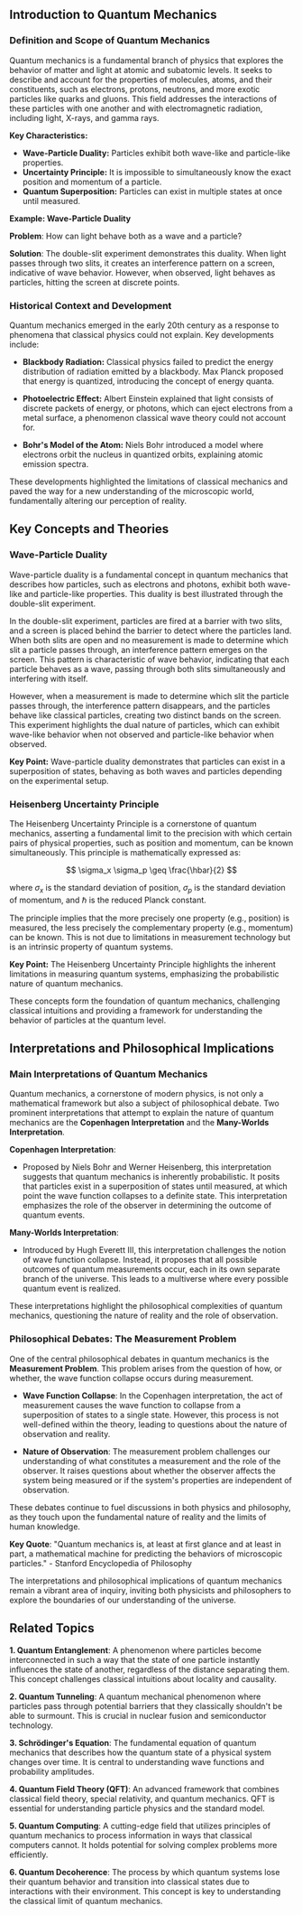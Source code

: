 ## Introduction to Quantum Mechanics

### Definition and Scope of Quantum Mechanics

Quantum mechanics is a fundamental branch of physics that explores the behavior of matter and light at atomic and subatomic levels. It seeks to describe and account for the properties of molecules, atoms, and their constituents, such as electrons, protons, neutrons, and more exotic particles like quarks and gluons. This field addresses the interactions of these particles with one another and with electromagnetic radiation, including light, X-rays, and gamma rays.

**Key Characteristics:**
- **Wave-Particle Duality:** Particles exhibit both wave-like and particle-like properties.
- **Uncertainty Principle:** It is impossible to simultaneously know the exact position and momentum of a particle.
- **Quantum Superposition:** Particles can exist in multiple states at once until measured.

<div class="example-box" style="clear: both;">

**Example: Wave-Particle Duality**

**Problem**: How can light behave both as a wave and a particle?

**Solution**: The double-slit experiment demonstrates this duality. When light passes through two slits, it creates an interference pattern on a screen, indicative of wave behavior. However, when observed, light behaves as particles, hitting the screen at discrete points.

</div>

### Historical Context and Development

Quantum mechanics emerged in the early 20th century as a response to phenomena that classical physics could not explain. Key developments include:

- **Blackbody Radiation:** Classical physics failed to predict the energy distribution of radiation emitted by a blackbody. Max Planck proposed that energy is quantized, introducing the concept of energy quanta.

- **Photoelectric Effect:** Albert Einstein explained that light consists of discrete packets of energy, or photons, which can eject electrons from a metal surface, a phenomenon classical wave theory could not account for.

- **Bohr's Model of the Atom:** Niels Bohr introduced a model where electrons orbit the nucleus in quantized orbits, explaining atomic emission spectra.

These developments highlighted the limitations of classical mechanics and paved the way for a new understanding of the microscopic world, fundamentally altering our perception of reality.

## Key Concepts and Theories

### Wave-Particle Duality

Wave-particle duality is a fundamental concept in quantum mechanics that describes how particles, such as electrons and photons, exhibit both wave-like and particle-like properties. This duality is best illustrated through the double-slit experiment.

In the double-slit experiment, particles are fired at a barrier with two slits, and a screen is placed behind the barrier to detect where the particles land. When both slits are open and no measurement is made to determine which slit a particle passes through, an interference pattern emerges on the screen. This pattern is characteristic of wave behavior, indicating that each particle behaves as a wave, passing through both slits simultaneously and interfering with itself.

However, when a measurement is made to determine which slit the particle passes through, the interference pattern disappears, and the particles behave like classical particles, creating two distinct bands on the screen. This experiment highlights the dual nature of particles, which can exhibit wave-like behavior when not observed and particle-like behavior when observed.

**Key Point:** Wave-particle duality demonstrates that particles can exist in a superposition of states, behaving as both waves and particles depending on the experimental setup.

### Heisenberg Uncertainty Principle

The Heisenberg Uncertainty Principle is a cornerstone of quantum mechanics, asserting a fundamental limit to the precision with which certain pairs of physical properties, such as position and momentum, can be known simultaneously. This principle is mathematically expressed as:

$$
\sigma_x \sigma_p \geq \frac{\hbar}{2}
$$

where $\sigma_x$ is the standard deviation of position, $\sigma_p$ is the standard deviation of momentum, and $\hbar$ is the reduced Planck constant.

The principle implies that the more precisely one property (e.g., position) is measured, the less precisely the complementary property (e.g., momentum) can be known. This is not due to limitations in measurement technology but is an intrinsic property of quantum systems.

**Key Point:** The Heisenberg Uncertainty Principle highlights the inherent limitations in measuring quantum systems, emphasizing the probabilistic nature of quantum mechanics.

These concepts form the foundation of quantum mechanics, challenging classical intuitions and providing a framework for understanding the behavior of particles at the quantum level.

## Interpretations and Philosophical Implications

### Main Interpretations of Quantum Mechanics

Quantum mechanics, a cornerstone of modern physics, is not only a mathematical framework but also a subject of philosophical debate. Two prominent interpretations that attempt to explain the nature of quantum mechanics are the **Copenhagen Interpretation** and the **Many-Worlds Interpretation**.

**Copenhagen Interpretation**: 
- Proposed by Niels Bohr and Werner Heisenberg, this interpretation suggests that quantum mechanics is inherently probabilistic. It posits that particles exist in a superposition of states until measured, at which point the wave function collapses to a definite state. This interpretation emphasizes the role of the observer in determining the outcome of quantum events.

**Many-Worlds Interpretation**:
- Introduced by Hugh Everett III, this interpretation challenges the notion of wave function collapse. Instead, it proposes that all possible outcomes of quantum measurements occur, each in its own separate branch of the universe. This leads to a multiverse where every possible quantum event is realized.

These interpretations highlight the philosophical complexities of quantum mechanics, questioning the nature of reality and the role of observation.

### Philosophical Debates: The Measurement Problem

One of the central philosophical debates in quantum mechanics is the **Measurement Problem**. This problem arises from the question of how, or whether, the wave function collapse occurs during measurement.

- **Wave Function Collapse**: In the Copenhagen interpretation, the act of measurement causes the wave function to collapse from a superposition of states to a single state. However, this process is not well-defined within the theory, leading to questions about the nature of observation and reality.

- **Nature of Observation**: The measurement problem challenges our understanding of what constitutes a measurement and the role of the observer. It raises questions about whether the observer affects the system being measured or if the system's properties are independent of observation.

These debates continue to fuel discussions in both physics and philosophy, as they touch upon the fundamental nature of reality and the limits of human knowledge.

**Key Quote**: "Quantum mechanics is, at least at first glance and at least in part, a mathematical machine for predicting the behaviors of microscopic particles." - Stanford Encyclopedia of Philosophy

The interpretations and philosophical implications of quantum mechanics remain a vibrant area of inquiry, inviting both physicists and philosophers to explore the boundaries of our understanding of the universe.

<div style="clear: both;">

## Related Topics

<div class="related-topics">

**1. Quantum Entanglement**: A phenomenon where particles become interconnected in such a way that the state of one particle instantly influences the state of another, regardless of the distance separating them. This concept challenges classical intuitions about locality and causality.

**2. Quantum Tunneling**: A quantum mechanical phenomenon where particles pass through potential barriers that they classically shouldn't be able to surmount. This is crucial in nuclear fusion and semiconductor technology.

**3. Schrödinger's Equation**: The fundamental equation of quantum mechanics that describes how the quantum state of a physical system changes over time. It is central to understanding wave functions and probability amplitudes.

**4. Quantum Field Theory (QFT)**: An advanced framework that combines classical field theory, special relativity, and quantum mechanics. QFT is essential for understanding particle physics and the standard model.

**5. Quantum Computing**: A cutting-edge field that utilizes principles of quantum mechanics to process information in ways that classical computers cannot. It holds potential for solving complex problems more efficiently.

**6. Quantum Decoherence**: The process by which quantum systems lose their quantum behavior and transition into classical states due to interactions with their environment. This concept is key to understanding the classical limit of quantum mechanics.

</div>

</div>